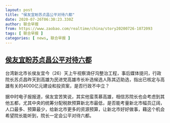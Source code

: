 ```yaml
---
layout: post
title: "侯友宜盼苏贞昌公平对待六都"
date: 2020-07-26T06:30:23.330Z
author: 联合早报
from: https://www.zaobao.com/realtime/china/story20200726-1072093
tags: [ 联合早报 ]
categories: [ news, 联合早报 ]
---
```

<!--1595770320000-->
[侯友宜盼苏贞昌公平对待六都](https://www.zaobao.com/realtime/china/story20200726-1072093)
------

<div>
<p>台湾新北市长侯友宜今（26）天上午视察湳仔沟整治工程，事后媒体提问，行政院长苏贞昌昨天到高雄为民进党高雄市长补选候选人陈其迈助选，指出已核定与高雄有关的4000亿元建设和投资案，是否行政不中立？</p><p>据中时电子报报道，侯友宜苦笑说，其实他蛮羡慕高雄，相信苏院长也会考虑到其他五都，尤其中央的统筹分配税款预算新北市最低，是否能考量新北市幅员辽阔，人口最多、预算最少，给新北市更多的资源预算，让新北市好好做事，藉这个机会希望院长能听到，院长一定会公平对待六都。</p><section id="imu"><div id="dfp-ad-imu1-wrapper" class="dfp-tag-wrapper"><div id="dfp-ad-imu1" class="dfp-tag-wrapper"></div></div></section><div id="innity-in-post"></div><div id="dfp-ad-midarticlespecial-wrapper" class="dfp-tag-wrapper"><div id="dfp-ad-midarticlespecial" class="dfp-tag-wrapper"></div></div>
</div>
